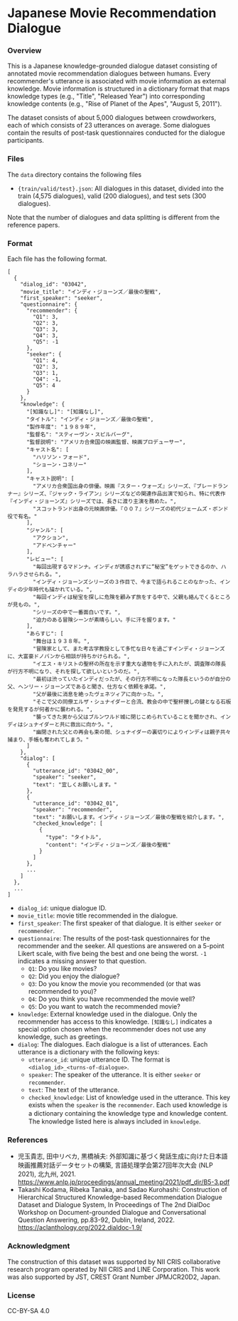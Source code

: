 # Japanese Movie Recommendation Dialogue #

### Overview ###
This is a Japanese knowledge-grounded dialogue dataset consisting of annotated movie recommendation dialogues between humans.
Every recommender's utterance is associated with movie information as external knowledge.
Movie information is structured in a dictionary format that maps knowledge types (e.g., "Title", "Released Year") into corresponding knowledge contents (e.g., "Rise of Planet of the Apes", "August 5, 2011").

The dataset consists of about 5,000 dialogues between crowdworkers, each of which consists of 23 utterances on average.
Some dialogues contain the results of post-task questionnaires conducted for the dialogue participants.

### Files ###
The `data` directory contains the following files
- `{train/valid/test}.json`: All dialogues in this dataset, divided into the train (4,575 dialogues), valid (200 dialogues), and test sets (300 dialogues).

Note that the number of dialogues and data splitting is different from the reference papers.

### Format ###
Each file has the following format.
```text
[
  {
    "dialog_id": "03042",
    "movie_title": "インディ・ジョーンズ／最後の聖戦",
    "first_speaker": "seeker",
    "questionnaire": {
      "recommender": {
        "Q1": 3,
        "Q2": 3,
        "Q3": 3,
        "Q4": 3,
        "Q5": -1
      },
      "seeker": {
        "Q1": 4,
        "Q2": 3,
        "Q3": 1,
        "Q4": -1,
        "Q5": 4
      }
    },
    "knowledge": {
      "[知識なし]": "[知識なし]",
      "タイトル": "インディ・ジョーンズ／最後の聖戦",
      "製作年度": "１９８９年",
      "監督名": "スティーヴン・スピルバーグ",
      "監督説明": "アメリカ合衆国の映画監督、映画プロデューサー",
      "キャスト名": [
        "ハリソン・フォード",
        "ショーン・コネリー"
      ],
      "キャスト説明": [
        "アメリカ合衆国出身の俳優。映画『スター・ウォーズ』シリーズ、『ブレードランナー』シリーズ、『ジャック・ライアン』シリーズなどの関連作品出演で知られ、特に代表作『インディ・ジョーンズ』シリーズでは、長きに渡り主演を務めた。",
        "スコットランド出身の元映画俳優。『００７』シリーズの初代ジェームズ・ボンド役で有名。"
      ],
      "ジャンル": [
        "アクション",
        "アドベンチャー"
      ],
      "レビュー": [
        "毎回出現するマドンナ。インディが誘惑されずに“秘宝”をゲットできるのか、ハラハラさせられる。",
        "インディ・ジョーンズシリーズの３作目で、今まで語られることのなかった、インディの少年時代も描かれている。",
        "毎回インディは秘宝を探しに危険を顧みず旅をする中で、父親も絡んでくるところが見もの。",
        "シリーズの中で一番面白いです。",
        "迫力のある冒険シーンが素晴らしい。手に汗を握ります。"
      ],
      "あらすじ": [
        "舞台は１９３８年。",
        "冒険家として、また考古学教授として多忙な日々を過ごすインディ・ジョーンズに、大富豪ドノバンから相談が持ちかけられる。",
        "イエス・キリストの聖杯の所在を示す重大な遺物を手に入れたが、調査隊の隊長が行方不明になり、それを探して欲しいというのだ。",
        "最初は渋っていたインディだったが、その行方不明になった隊長というのが自分の父、ヘンリー・ジョーンズであると聞き、仕方なく依頼を承諾。",
        "父が最後に消息を絶ったヴェネツィアに向かった。",
        "そこで父の同僚エルザ・シュナイダーと合流、教会の中で聖杯捜しの鍵となる石板を発見するが何者かに襲われる。",
        "襲ってきた男から父はブルンワルド城に閉じこめられていることを聞かされ、インディはシュナイダーと共に救出に向かう。",
        "幽閉された父との再会も束の間、シュナイダーの裏切りによりインディは親子共々捕まり、手帳も奪われてしまう。"
      ]
    },
    "dialog": [
      {
        "utterance_id": "03042_00",
        "speaker": "seeker",
        "text": "宜しくお願いします。"
      },
      {
        "utterance_id": "03042_01",
        "speaker": "recommender",
        "text": "お願いします。インディ・ジョーンズ／最後の聖戦を紹介します。",
        "checked_knowledge": [
          {
            "type": "タイトル",
            "content": "インディ・ジョーンズ／最後の聖戦"
          }
        ]
      },
      ...
    ]
  },
  ...
]
```

- `dialog_id`: unique dialogue ID.
- `movie_title`: movie title recommended in the dialogue.
- `first_speaker`: The first speaker of that dialogue. It is either `seeker` or `recommender`.
- `questionnaire`: The results of the post-task questionnaires for the recommender and the seeker. All questions are answered on a 5-point Likert scale, with five being the best and one being the worst. `-1` indicates a missing answer to that question.
  - `Q1`: Do you like movies?
  - `Q2`: Did you enjoy the dialogue?
  - `Q3`: Do you know the movie you recommended (or that was recommended to you)?
  - `Q4`: Do you think you have recommended the movie well?
  - `Q5`: Do you want to watch the recommended movie?
- `knowledge`: External knowledge used in the dialogue. Only the recommender has access to this knowledge. `[知識なし]` indicates a special option chosen when the recommender does not use any knowledge, such as greetings.
- `dialog`: The dialogues. Each dialogue is a list of utterances. Each utterance is a dictionary with the following keys:
  - `utterance_id`: unique utterance ID. The format is `<dialog_id>_<turns-of-dialogue>`.
  - `speaker`: The speaker of the utterance. It is either `seeker` or `recommender`.
  - `text`: The text of the utterance.
  - `checked_knowledge`: List of knowledge used in the utterance. This key exists when the `speaker` is the `recommender`. Each used knowledge is a dictionary containing the knowledge type and knowledge content.　The knowledge listed here is always included in `knowledge`.

### References ###
- 児玉貴志, 田中リベカ, 黒橋禎夫: 外部知識に基づく発話生成に向けた日本語映画推薦対話データセットの構築, 言語処理学会第27回年次大会 (NLP 2021), 北九州, 2021. https://www.anlp.jp/proceedings/annual_meeting/2021/pdf_dir/B5-3.pdf
- Takashi Kodama, Ribeka Tanaka, and Sadao Kurohashi: Construction of Hierarchical Structured Knowledge-based Recommendation Dialogue Dataset and Dialogue System, In Proceedings of The 2nd DialDoc Workshop on Document-grounded Dialogue and Conversational Question Answering, pp.83-92, Dublin, Ireland, 2022. https://aclanthology.org/2022.dialdoc-1.9/

###  Acknowledgment ###
The construction of this dataset was supported by NII CRIS collaborative research program operated by NII CRIS and LINE Corporation. This work was also supported by JST, CREST Grant Number JPMJCR20D2, Japan.

### License ###
CC-BY-SA 4.0
